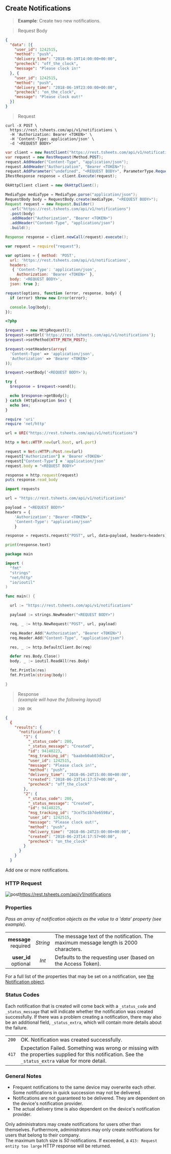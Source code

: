 ## Create Notifications

 > **Example**: Create two new notifications.

 > Request Body

```json
{
  "data": [{
    "user_id": 1242515,
    "method": "push",
    "delivery_time": "2018-06-19T14:00:00+00:00",
    "precheck": "off_the_clock",
    "message": "Please clock in!"
  }, {
    "user_id": 1242515,
    "method": "push",
    "delivery_time": "2018-06-19T23:00:00+00:00",
    "precheck": "on_the_clock",
    "message": "Please clock out!"
  }]
}
```

 > Request

```shell
curl -X POST \
  https://rest.tsheets.com/api/v1/notifications \
  -H 'Authorization: Bearer <TOKEN>' \
  -H 'Content-Type: application/json' \
  -d '<REQUEST BODY>'
```

```csharp
var client = new RestClient("https://rest.tsheets.com/api/v1/notifications");
var request = new RestRequest(Method.POST);
request.AddHeader("Content-Type", "application/json");
request.AddHeader("Authorization", "Bearer <TOKEN>");
request.AddParameter("undefined", "<REQUEST BODY>", ParameterType.RequestBody);
IRestResponse response = client.Execute(request);
```

```java
OkHttpClient client = new OkHttpClient();

MediaType mediaType = MediaType.parse("application/json");
RequestBody body = RequestBody.create(mediaType, "<REQUEST BODY>");
Request request = new Request.Builder()
  .url("https://rest.tsheets.com/api/v1/notifications")
  .post(body)
  .addHeader("Authorization", "Bearer <TOKEN>")
  .addHeader("Content-Type", "application/json")
  .build();

Response response = client.newCall(request).execute();
```

```javascript
var request = require("request");

var options = { method: 'POST',
  url: 'https://rest.tsheets.com/api/v1/notifications',
  headers: 
   { 'Content-Type': 'application/json',
     Authorization: 'Bearer <TOKEN>' },
  body: '<REQUEST BODY>',
  json: true };

request(options, function (error, response, body) {
  if (error) throw new Error(error);

  console.log(body);
});
```

```php
<?php

$request = new HttpRequest();
$request->setUrl('https://rest.tsheets.com/api/v1/notifications');
$request->setMethod(HTTP_METH_POST);

$request->setHeaders(array(
  'Content-Type' => 'application/json',
  'Authorization' => 'Bearer <TOKEN>'
));

$request->setBody('<REQUEST BODY>');

try {
  $response = $request->send();

  echo $response->getBody();
} catch (HttpException $ex) {
  echo $ex;
}
```

```ruby
require 'uri'
require 'net/http'

url = URI("https://rest.tsheets.com/api/v1/notifications")

http = Net::HTTP.new(url.host, url.port)

request = Net::HTTP::Post.new(url)
request["Authorization"] = 'Bearer <TOKEN>'
request["Content-Type"] = 'application/json'
request.body = "<REQUEST BODY>"

response = http.request(request)
puts response.read_body
```

```python
import requests

url = "https://rest.tsheets.com/api/v1/notifications"

payload = "<REQUEST BODY>"
headers = {
    'Authorization': "Bearer <TOKEN>",
    'Content-Type': "application/json"
    }

response = requests.request("POST", url, data=payload, headers=headers)

print(response.text)
```

```go
package main

import (
  "fmt"
  "strings"
  "net/http"
  "io/ioutil"
)

func main() {

  url := "https://rest.tsheets.com/api/v1/notifications"

  payload := strings.NewReader("<REQUEST BODY>")

  req, _ := http.NewRequest("POST", url, payload)

  req.Header.Add("Authorization", "Bearer <TOKEN>")
  req.Header.Add("Content-Type", "application/json")

  res, _ := http.DefaultClient.Do(req)

  defer res.Body.Close()
  body, _ := ioutil.ReadAll(res.Body)

  fmt.Println(res)
  fmt.Println(string(body))

}
```

> Response<br/><i>(example will have the following layout)</i>

> <code class="level200">200 OK</code>

```json
{
  {
    "results": {
      "notifications": {
        "1": {
          "_status_code": 200,
          "_status_message": "Created",
          "id": 94140223,
          "msg_tracking_id": "baabeb0ab03d62ce",
          "user_id": 1242515,
          "message": "Please clock in!",
          "method": "push",
          "delivery_time": "2018-06-24T15:00:00+00:00",
          "created": "2018-06-23T14:17:57+00:00",
          "precheck": "off_the_clock"
        },
        "2": {
          "_status_code": 200,
          "_status_message": "Created",
          "id": 94140225,
          "msg_tracking_id": "3ce75c1b7de6598a",
          "user_id": 1242515,
          "message": "Please clock out!",
          "method": "push",
          "delivery_time": "2018-06-24T23:00:00+00:00",
          "created": "2018-06-23T14:17:57+00:00",
          "precheck": "on_the_clock"
        }
      }
    }
  }
```

Add one or more notifications.

### HTTP Request

<img src="../../images/post.png" alt="post"/><api>https://rest.tsheets.com/api/v1/notifications</api>

### Properties
_Pass an array of notification objects as the value to a 'data' property (see example)._

|                |             |             |
| -------------: | :---------: | ----------- |
| **message**<br/>required | _String_ | The message text of the notification. The maximum message length is 2000 characters. |
| **user_id**<br/>optional | _Int_ | Defaults to the requesting user (based on the Access Token). |

For a full list of the properties that may be set on a notification, see [the Notification object](#the-notification-object).

### Status Codes
Each notification that is created will come back with a `_status_code` and` _status_message` that will indicate whether the notification was created successfully. If there was a problem creating a notification, there may also be an additional field, `_status_extra`, which will contain more details about the failure.

|         |          |
| :-----: | :------- |
| <code class="level200">200</code> | OK. Notification was created successfully. |
| <code class="level400">417</code> | Expectation Failed. Something was wrong or missing with the properties supplied for this notification. See the `_status_extra` value for more detail. |

### General Notes
<ul>
	<li>Frequent notifications to the same device may overwrite each other. Some notifications in quick succession may not be delivered.</li>
	<li>Notifications are not guaranteed to be delivered. They are dependent on the device's notification provider.</li>
	<li>The actual delivery time is also dependent on the device's notification provider.</li>
</ul>

<aside class="notice">
Only administrators may create notifications for users other than themselves. Furthermore, administrators may only create notifications for users that belong to their company.
</aside>

<aside class="notice">
The maximum batch size is <i>50</i> notifications. If exceeded, a <code class="standout">413: Request entity too large</code> HTTP response will be returned.
</aside>

